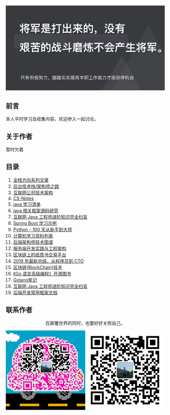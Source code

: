![image](./img/timg.jpg)
<br>

## 前言

本人平时学习及收集内容，欢迎参入一起讨论。

## 关于作者

暂时欠着

## 目录

1. [全栈方向系列文章](https://github.com/pkwenda/Blog)
1. [后台技术栈/架构师之路](https://github.com/frank-lam/fullstack-tutorial)
1. [互联网公司技术架构](https://github.com/davideuler/architecture.of.internet-product)
1. [CS-Notes](https://github.com/CyC2018/CS-Notes)
1. [java 学习清单](https://github.com/crossoverJie/JCSprout)
1. [java 相关框架源码研究](https://github.com/YunaiV/Blog)
1. [互联网 Java 工程师进阶知识完全扫盲](https://github.com/doocs/advanced-java)
1. [Spring Boot 学习示例](https://github.com/ityouknow/spring-boot-examples)
1. [Python - 100 天从新手到大师](https://github.com/jackfrued/Python-100-Days)
1. [计算机学习资料列表](https://github.com/NGLSL/learning-material-list)
1. [后端架构师技术图谱](https://github.com/xingshaocheng/architect-awesome)
1. [服务端开发实践与工程架构](https://github.com/wx-chevalier/Backend-Series)
1. [区块链上的纸质书交易平台](https://github.com/b3log/chainbook)
1. [2019 年最新总结，从程序员到 CTO](https://github.com/0voice/from_coder_to_expert)
1. [区块链(BlockChain)技术](https://github.com/chaozh/awesome-blockchain-cn)
1. [《Go 语言高级编程》开源图书](https://github.com/chai2010/advanced-go-programming-book) 
2. [Golang笔记](https://github.com/overnote/golang)
3. [互联网 Java 工程师进阶知识完全扫盲](https://github.com/doocs/advanced-java)
4. [后端开发常用框架文档](https://github.com/docs4dev/docs4dev)

## 联系作者

<div align="center">
    <p>
        在颠覆世界的同时，也要好好关照自己。
    </p>
    <img src="./img/contact.png" />
</div>
